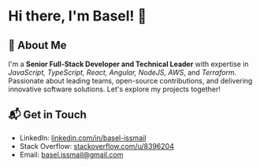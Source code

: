 
# Hi there, I'm Basel! 👋

## 🚀 About Me

I'm a **Senior Full-Stack Developer and Technical Leader** with expertise in _JavaScript, TypeScript, React, Angular, NodeJS, AWS_, and _Terraform_. Passionate about leading teams, open-source contributions, and delivering innovative software solutions. Let's explore my projects together!

## 📬 Get in Touch

- LinkedIn: [linkedin.com/in/basel-issmail](https://www.linkedin.com/in/basel-issmail/)
- Stack Overflow: [stackoverflow.com/u/8396204](https://stackoverflow.com/users/8396204/)
- Email: [basel.issmail@gmail.com](mailto:basel.issmail@gmail.com)
